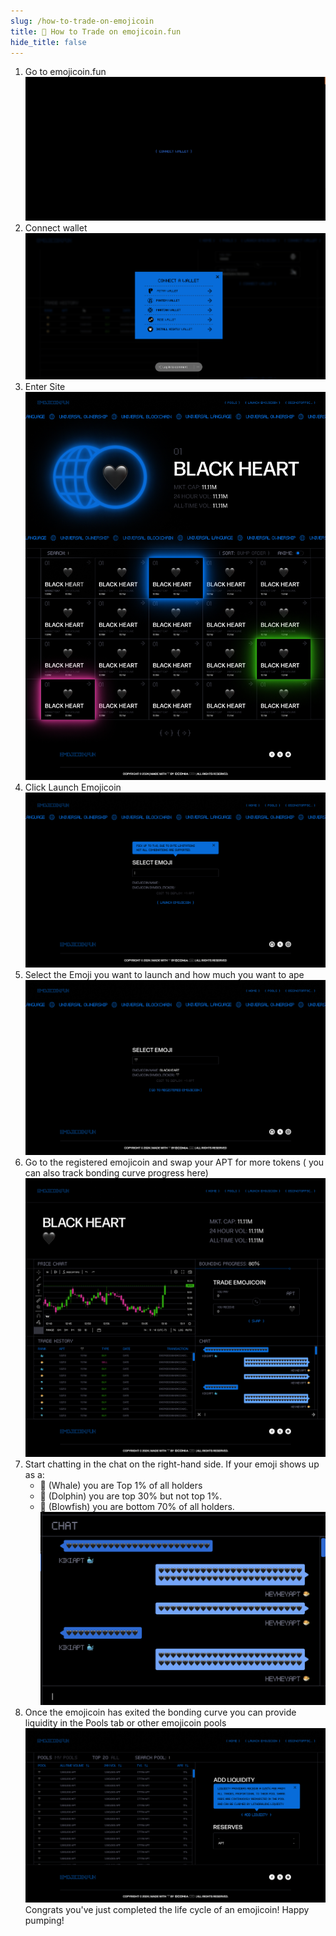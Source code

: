 ```yaml
---
slug: /how-to-trade-on-emojicoin
title: 🔄 How to Trade on emojicoin.fun
hide_title: false
---
```


1. Go to emojicoin.fun
   ![how1](./images/how1.png "how1")
1. Connect wallet
   ![how2](./images/how2.png "how2")
1. Enter Site
   ![how3](./images/how3.png "how3")
1. Click Launch Emojicoin
   ![how4](./images/how4.png "how4")
1. Select the Emoji you want to launch and how much you want to ape
   ![how5](./images/how5.png "how5")
1. Go to the registered emojicoin and swap your APT for more tokens ( you can
   also track bonding curve progress here)
   ![how6](./images/how6.png "how6")
1. Start chatting in the chat on the right-hand side. If your emoji shows up
   as a:
   - 🐳 (Whale) you are Top 1% of all holders
   - 🐬 (Dolphin)  you are top 30% but not top 1%.
   - 🐡 (Blowfish) you are bottom 70% of all holders.
     ![how7](./images/how7.png "how7")
1. Once the emojicoin has exited the bonding curve you can provide
   liquidity in the Pools tab or other emojicoin pools
   ![how8](./images/how8.png "how8")
   Congrats you've just completed the life cycle of an emojicoin!
   Happy pumping!
   